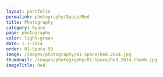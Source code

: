 ```yaml
---
layout: portfolio
permalink: photography/Space/Red
title: Photography
category: Space
page: photography
color: light-green
date: 1-1-2014
order: 01-Space-99
image: /images/photography/01-Space/Red.2014.jpg
thumbnail: /images/photography/01-Space/Red.2014.thumb.jpg
imageTitle: Red
---
```


